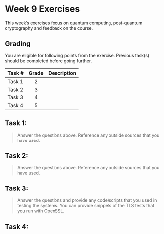 # Week 9 Exercises

This week’s exercises focus on quantum computing, post-quantum cryptography and feedback on the course.

## Grading

You are eligible for following points from the exercise. Previous task(s) should be completed before going further.

Task #|Grade|Description|
-----|:---:|-----------|
Task 1 | 2 | 
Task 2 | 3 | 
Task 3 | 4 | 
Task 4 | 5 | 

## Task 1:  ##


> Answer the questions above. Reference any outside sources that you have used.

## Task 2:  ##



> Answer the questions above. Reference any outside sources that you have used.

## Task 3:  ##



> Answer the questions and provide any code/scripts that you used in testing the systems. You can provide snippets of the TLS tests that you run with OpenSSL.


## Task 4: ##

